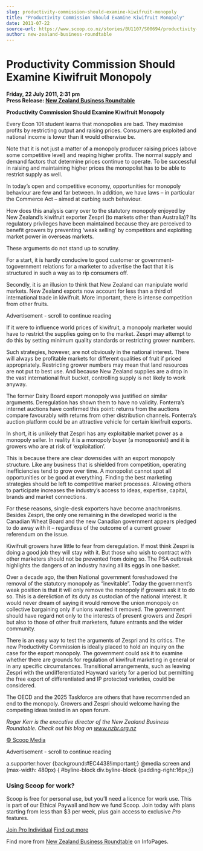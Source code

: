```yaml
---
slug: productivity-commission-should-examine-kiwifruit-monopoly
title: "Productivity Commission Should Examine Kiwifruit Monopoly"
date: 2011-07-22
source-url: https://www.scoop.co.nz/stories/BU1107/S00694/productivity-commission-should-examine-kiwifruit-monopoly.htm
author: new-zealand-business-roundtable
---
```

Productivity Commission Should Examine Kiwifruit Monopoly
=========================================================

**Friday, 22 July 2011, 2:31 pm**  
**Press Release: [New Zealand Business Roundtable](https://info.scoop.co.nz/New_Zealand_Business_Roundtable)**

**Productivity Commission Should Examine Kiwifruit Monopoly**

Every Econ 101 student learns that monopolies are bad. They maximise profits by restricting output and raising prices. Consumers are exploited and national income is lower than it would otherwise be.

Note that it is not just a matter of a monopoly producer raising prices (above some competitive level) and reaping higher profits. The normal supply and demand factors that determine prices continue to operate. To be successful in raising and maintaining higher prices the monopolist has to be able to restrict supply as well.

In today’s open and competitive economy, opportunities for monopoly behaviour are few and far between. In addition, we have laws – in particular the Commerce Act – aimed at curbing such behaviour.

How does this analysis carry over to the statutory monopoly enjoyed by New Zealand’s kiwifruit exporter Zespri (to markets other than Australia)? Its regulatory privileges have been maintained because they are perceived to benefit growers by preventing ‘weak selling’ by competitors and exploiting market power in overseas markets.

These arguments do not stand up to scrutiny.

For a start, it is hardly conducive to good customer or government-togovernment relations for a marketer to advertise the fact that it is structured in such a way as to rip consumers off.

Secondly, it is an illusion to think that New Zealand can manipulate world markets. New Zealand exports now account for less than a third of international trade in kiwifruit. More important, there is intense competition from other fruits.

Advertisement - scroll to continue reading





If it were to influence world prices of kiwifruit, a monopoly marketer would have to restrict the supplies going on to the market. Zespri may attempt to do this by setting minimum quality standards or restricting grower numbers.

Such strategies, however, are not obviously in the national interest. There will always be profitable markets for different qualities of fruit if priced appropriately. Restricting grower numbers may mean that land resources are not put to best use. And because New Zealand supplies are a drop in the vast international fruit bucket, controlling supply is not likely to work anyway.

The former Dairy Board export monopoly was justified on similar arguments. Deregulation has shown them to have no validity. Fonterra’s internet auctions have confirmed this point: returns from the auctions compare favourably with returns from other distribution channels. Fonterra’s auction platform could be an attractive vehicle for certain kiwifruit exports.

In short, it is unlikely that Zespri has any exploitable market power as a monopoly seller. In reality it is a monopoly buyer (a monopsonist) and it is growers who are at risk of ‘exploitation’.

This is because there are clear downsides with an export monopoly structure. Like any business that is shielded from competition, operating inefficiencies tend to grow over time. A monopolist cannot spot all opportunities or be good at everything. Finding the best marketing strategies should be left to competitive market processes. Allowing others to participate increases the industry’s access to ideas, expertise, capital, brands and market connections.

For these reasons, single-desk exporters have become anachronisms. Besides Zespri, the only one remaining in the developed world is the Canadian Wheat Board and the new Canadian government appears pledged to do away with it – regardless of the outcome of a current grower referendum on the issue.

Kiwifruit growers have little to fear from deregulation. If most think Zespri is doing a good job they will stay with it. But those who wish to contract with other marketers should not be prevented from doing so. The PSA outbreak highlights the dangers of an industry having all its eggs in one basket.

Over a decade ago, the then National government foreshadowed the removal of the statutory monopoly as “inevitable”. Today the government’s weak position is that it will only remove the monopoly if growers ask it to do so. This is a dereliction of its duty as custodian of the national interest. It would never dream of saying it would remove the union monopoly on collective bargaining only if unions wanted it removed. The government should have regard not only to the interests of present growers and Zespri but also to those of other fruit marketers, future entrants and the wider community.

There is an easy way to test the arguments of Zespri and its critics. The new Productivity Commission is ideally placed to hold an inquiry on the case for the export monopoly. The government could ask it to examine whether there are grounds for regulation of kiwifruit marketing in general or in any specific circumstances. Transitional arrangements, such as leaving Zespri with the undifferentiated Hayward variety for a period but permitting the free export of differentiated and IP protected varieties, could be considered.

The OECD and the 2025 Taskforce are others that have recommended an end to the monopoly. Growers and Zespri should welcome having the competing ideas tested in an open forum.

_Roger Kerr is the executive director of the New Zealand Business Roundtable. Check out his blog on www.nzbr.org.nz_

[© Scoop Media](http://www.scoop.co.nz/about/terms.html)  

Advertisement - scroll to continue reading



a.supporter:hover {background:#EC4438!important;} @media screen and (max-width: 480px) { #byline-block div.byline-block {padding-right:16px;}}

### Using Scoop for work?

Scoop is free for personal use, but you’ll need a licence for work use. This is part of our Ethical Paywall and how we fund Scoop. Join today with plans starting from less than $3 per week, plus gain access to exclusive _Pro_ features.  
  
[Join Pro Individual](https://pro.scoop.co.nz/Individual/?from=ProIn24) [Find out more](https://pro.scoop.co.nz/using-scoop-for-work/?from=ProIn24)

Find more from [New Zealand Business Roundtable](https://info.scoop.co.nz/New_Zealand_Business_Roundtable) on InfoPages.